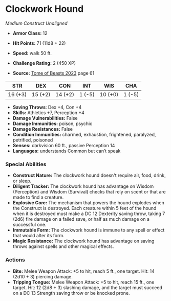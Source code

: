 # Clockwork Hound

*Medium* *Construct* *Unaligned*

- **Armor Class:** 12
- **Hit Points:** 71 (11d8 + 22)
- **Speed:** walk 50 ft.

- **Challenge Rating:** 2 (450 XP)
- **Source:** [Tome of Beasts 2023](https://koboldpress.com/kpstore/product/tome-of-beasts-1-2023-edition/) page 61

| STR | DEX | CON | INT | WIS | CHA |
| --- | --- | --- | --- | --- | --- |
| 16 (+3) | 15 (+2) | 14 (+2) | 1 (-5) | 10 (+0) | 1 (-5) |

- **Saving Throws**: Dex +4, Con +4
- **Skills:** Athletics +7, Perception +4
- **Damage Vulnerabilities:** False
- **Damage Immunities:** poison, psychic
- **Damage Resistances:** False
- **Condition Immunities:** charmed, exhaustion, frightened, paralyzed, petrified, poisoned
- **Senses:** darkvision 60 ft., passive Perception 14
- **Languages:** understands Common but can’t speak

### Special Abilities

- **Construct Nature:** The clockwork hound doesn't require air, food, drink, or sleep.
- **Diligent Tracker:** The clockwork hound has advantage on Wisdom (Perception) and Wisdom (Survival) checks that rely on scent or that are made to find a creature.
- **Explosive Core:** The mechanism that powers the hound explodes when the Construct is destroyed. Each creature within 5 feet of the hound when it is destroyed must make a DC 12 Dexterity saving throw, taking 7 (2d6) fire damage on a failed save, or half as much damage on a successful one.
- **Immutable Form:** The clockwork hound is immune to any spell or effect that would alter its form.
- **Magic Resistance:** The clockwork hound has advantage on saving throws against spells and other magical effects.

### Actions

- **Bite:** Melee Weapon Attack: +5 to hit, reach 5 ft., one target. Hit: 14 (2d10 + 3) piercing damage.
- **Tripping Tongue:** Melee Weapon Attack: +5 to hit, reach 15 ft., one target. Hit: 12 (2d8 + 3) slashing damage, and the target must succeed on a DC 13 Strength saving throw or be knocked prone.
